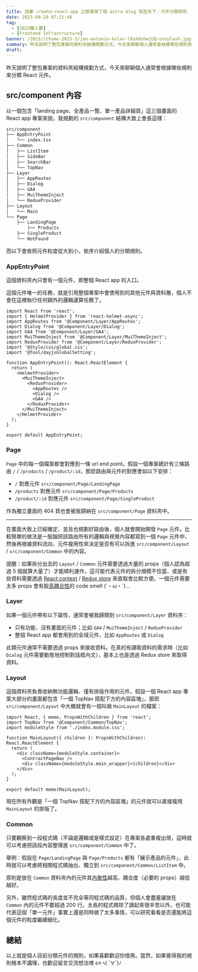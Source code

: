 ```yaml
---
title: 捨棄 create-react-app 之餘還架了個 astro blog 昭告天下：元件分類原則
date: 2023-09-20 07:21:48
tag:
  - [2023鐵人賽]
  - [Frontend Infrastructure]
banner: /2023/ithome-2023-5/jan-antonin-kolar-lRoX0shwjUQ-unsplash.jpg
summary: 昨天說明了整包專案的資料夾結構規劃方式，今天來聊聊個人通常會根據哪些規則來分類 React 元件。
draft:
---
```


昨天說明了整包專案的資料夾結構規劃方式，今天來聊聊個人通常會根據哪些規則來分類 React 元件。

## src/component 內容

以一個包含「landing page、全產品一覽、單一產品詳細頁」這三個畫面的 React app 專案來說，我規劃的 `src/component` 結構大致上會長這樣：

```bash
src/component
├── AppEntryPoint
│   └── index.tsx
├── Common
│   ├── ListItem
│   ├── SideBar
│   ├── SearchBar
│   └── TopNav
├── Layer
│   ├── AppRoutes
│   ├── Dialog
│   ├── GA4
│   ├── MuiThemeInject
│   └── ReduxProvider
├── Layout
│   └── Main
└── Page
    ├── LandingPage
		├── Products
    ├── SingleProduct
    └── NotFound
```

而以下會依照元件粒度從大到小，依序介紹個人的分類規則。

### AppEntryPoint

這個資料夾內只會有一個元件，即整個 React app 的入口。

這個元件唯一的任務，就是引用整個專案中會使用到的其他元件與資料層，個人不會在這裡執行任何額外的邏輯運算任務了。

```tsx
import React from 'react';
import { HelmetProvider } from 'react-helmet-async';
import AppRoutes from '@Component/Layer/AppRoutes';
import Dialog from '@Component/Layer/Dialog';
import GA4 from '@Component/Layer/GA4';
import MuiThemeInject from '@Component/Layer/MuiThemeInject';
import ReduxProvider from '@Component/Layer/ReduxProvider';
import '@Style/css/global.css';
import '@Tool/dayjsGlobalSetting';

function AppEntryPoint(): React.ReactElement {
  return (
    <HelmetProvider>
      <MuiThemeInject>
        <ReduxProvider>
          <AppRoutes />
          <Dialog />
          <GA4 />
        </ReduxProvider>
      </MuiThemeInject>
    </HelmetProvider>
  );
}

export default AppEntryPoint;
```

### Page

`Page` 中的每一個檔案都會對應到一條 url end point。假設一個專案總計有三條路由 `/` / `/products` / `/product/:id`，那麽路由與元件的對應會如以下安排：

- `/` 對應元件 `src/component/Page/LandingPage`
- `/products` 對應元件 `src/component/Page/Products`
- `/product/:id` 對應元件 `src/component/Page/SingleProduct`

作為獨立畫面的 404 頁也會被我歸納在 `src/component/Page` 資料夾中。

---

在畫面大致上已經確定、並且也規劃好路由後，個人就會開始開發 `Page` 元件。比較簡單的做法是一股腦把該路由所有的邏輯與視覺內容都寫到一個 `Page` 元件中，然後再根據資料流向、元件複用性來決定是否有可以拆進 `src/component/Layout` / `src/component/Common` 中的內容。

提醒：如果拆分出去的 `Layout` / `Common` 元件需要透過大量的 props（個人認為超過 5 個就算大量了）才能順利運作，這可能代表元件的拆分規模不恰當、或是有些資料需要透過 [React context](https://react.dev/reference/react/useContext) / [Redux store](https://redux.js.org/api/store) 來直取會比較方便。一個元件需要太多 props 會有股[高耦合性](<https://zh.wikipedia.org/zh-tw/%E8%80%A6%E5%90%88%E6%80%A7_(%E8%A8%88%E7%AE%97%E6%A9%9F%E7%A7%91%E5%AD%B8)>)的 code smell (´・ω・`)...

### Layer

如果一個元件帶有以下屬性，通常會被我歸類到 `src/component/Layer` 資料夾：

- 只有功能、沒有畫面的元件；比如 `GA4` / `MuiThemeInject` / `ReduxProvider`
- 整個 React app 都會用到的全域元件，比如 `AppRoutes` 或 `Dialog`

此類元件通常不需要透過 props 來接收資料。在真的有讀取資料的需求時（比如 `Dialog` 元件需要動態地控制對話框內文），基本上也是透過 Redux store 來取得資料。

### Layout

這個資料夾負責收納無功能邏輯、僅有排版作用的元件。假設一個 React app 專案大部分的畫面都包含「一個 TopNav 搭配下方的內容區塊」，那麽 `src/component/Layout` 中大概就會有一個叫做 `MainLayout` 的檔案：

```tsx
import React, { memo, PropsWithChildren } from 'react';
import TopNav from '@Component/Common/TopNav';
import moduleStyle from './index.module.css';

function MainLayout({ children }: PropsWithChildren): React.ReactElement {
  return (
    <div className={moduleStyle.container}>
      <ContractPageNav />
      <div className={moduleStyle.main_wrapper}>{children}</div>
    </div>
  );
}

export default memo(MainLayout);
```

現在所有外觀是「一個 TopNav 搭配下方的內容區塊」的元件就可以直接複用 `MainLayout` 的排版了。

### Common

只要觀察到一段程式碼（不論是邏輯或是樣式設定）在專案各處重複出現，這時就可以考慮把該段內容整理進 `src/component/Common` 中了。

舉例：假設在 `Page/LandingPage` 與 `Page/Products` 都有「展示產品的元件」，此時就可以考慮將相關程式碼抽出、獨立到 `src/component/Common/ListItem` 中。

原則是放在 `Common` 資料夾內的元件其[內聚性](https://zh.wikipedia.org/zh-tw/%E5%85%A7%E8%81%9A%E6%80%A7)越高、耦合度（必要的 props）越低越好。

另外，雖然程式碼的長度並不完全等同程式碼的品質，但個人會盡量讓放在 `Common` 內的元件不要超過 200 行。太長的程式碼除了讀起來很辛苦以外，也可能代表這個「單一元件」事實上還是同時做了太多事情，可以研究看看是否還能將這個元件的粒度繼續細化。

## 總結

以上就是個人目前分類元件的規則，如果喜歡歡迎你借用。當然，如果覺得我的規則根本不講理，也歡迎留言交流想法唷 ε≡ ﾍ( ´∀`)ﾉ
